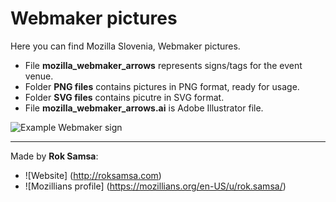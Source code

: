 # Webmaker pictures

Here you can find Mozilla Slovenia, Webmaker pictures.
* File **mozilla_webmaker_arrows** represents signs/tags for the event venue.
* Folder **PNG files** contains pictures in PNG format, ready for usage.
* Folder **SVG files** contains picutre in SVG format.
* File **mozilla_webmaker_arrows.ai** is Adobe Illustrator file.

![Example Webmaker sign](https://cloud.githubusercontent.com/assets/11082452/13553539/5394928c-e38d-11e5-8042-d09b5a84fb67.png)

---

Made by **Rok Samsa**:
-  ![Website] (http://roksamsa.com)
-  ![Mozillians profile] (https://mozillians.org/en-US/u/rok.samsa/)
